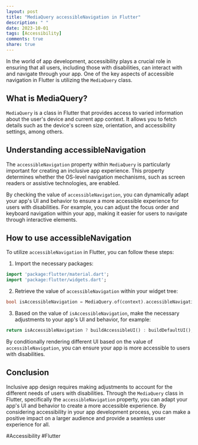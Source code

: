 ```yaml
---
layout: post
title: "MediaQuery accessibleNavigation in Flutter"
description: " "
date: 2023-10-01
tags: [Accessibility]
comments: true
share: true
---
```


In the world of app development, accessibility plays a crucial role in ensuring that all users, including those with disabilities, can interact with and navigate through your app. One of the key aspects of accessible navigation in Flutter is utilizing the `MediaQuery` class.

## What is MediaQuery?

`MediaQuery` is a class in Flutter that provides access to varied information about the user's device and current app context. It allows you to fetch details such as the device's screen size, orientation, and accessibility settings, among others.

## Understanding accessibleNavigation

The `accessibleNavigation` property within `MediaQuery` is particularly important for creating an inclusive app experience. This property determines whether the OS-level navigation mechanisms, such as screen readers or assistive technologies, are enabled.

By checking the value of `accessibleNavigation`, you can dynamically adapt your app's UI and behavior to ensure a more accessible experience for users with disabilities. For example, you can adjust the focus order and keyboard navigation within your app, making it easier for users to navigate through interactive elements.

## How to use accessibleNavigation

To utilize `accessibleNavigation` in Flutter, you can follow these steps:

1. Import the necessary packages:
```dart
import 'package:flutter/material.dart';
import 'package:flutter/widgets.dart';
```

2. Retrieve the value of `accessibleNavigation` within your widget tree:
```dart
bool isAccessibleNavigation = MediaQuery.of(context).accessibleNavigation;
```

3. Based on the value of `isAccessibleNavigation`, make the necessary adjustments to your app's UI and behavior, for example:
```dart
return isAccessibleNavigation ? buildAccessibleUI() : buildDefaultUI();
```

By conditionally rendering different UI based on the value of `accessibleNavigation`, you can ensure your app is more accessible to users with disabilities.

## Conclusion

Inclusive app design requires making adjustments to account for the different needs of users with disabilities. Through the `MediaQuery` class in Flutter, specifically the `accessibleNavigation` property, you can adapt your app's UI and behavior to create a more accessible experience. By considering accessibility in your app development process, you can make a positive impact on a larger audience and provide a seamless user experience for all.

#Accessibility #Flutter